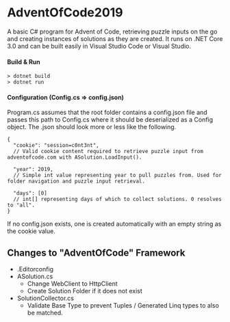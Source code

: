 # AdventOfCode2019
A basic C# program for Advent of Code, retrieving puzzle inputs on the go and creating instances of solutions as they are created. It runs on .NET Core 3.0 and can be built easily in Visual Studio Code or Visual Studio. 

#### Build & Run
```
> dotnet build
> dotnet run
```

#### Configuration (Config.cs => config.json)
Program.cs assumes that the root folder contains a config.json file and passes this path to Config.cs where it should be deserialized as a Config object. The .json should look more or less like the following. 
```
{
  "cookie": "session=c0nt3nt", 
  // Valid cookie content required to retrieve puzzle input from adventofcode.com with ASolution.LoadInput(). 
  
  "year": 2019,
  // Simple int value representing year to pull puzzles from. Used for folder navigation and puzzle input retrieval. 

  "days": [0] 
  // int[] representing days of which to collect solutions. 0 resolves to "all". 
}
```
If no config.json exists, one is created automatically with an empty string as the cookie value. 

## Changes to "AdventOfCode" Framework

- .Editorconfig
- ASolution.cs
  - Change WebClient to HttpClient
  - Create Solution Folder if it does not exist
- SolutionCollector.cs
  - Validate Base Type to prevent Tuples / Generated Linq types to also be matched.